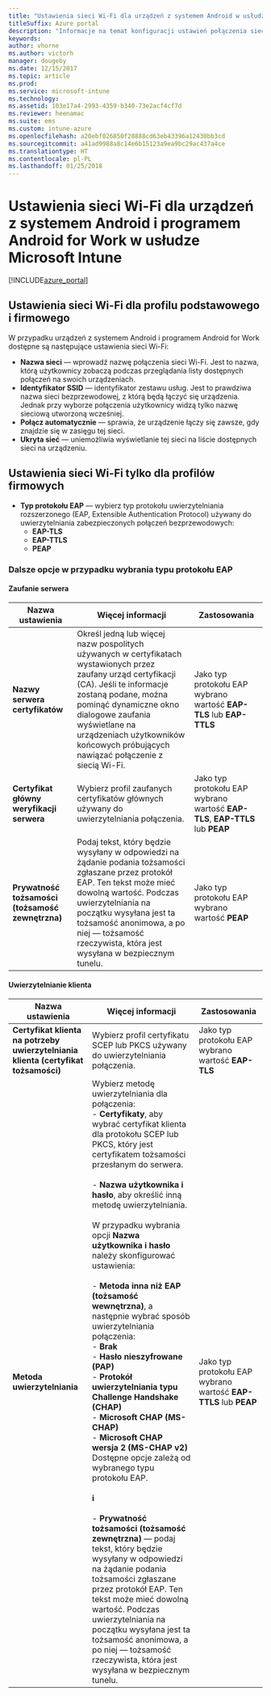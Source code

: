 ```yaml
---
title: "Ustawienia sieci Wi-Fi dla urządzeń z systemem Android w usłudze Intune"
titleSuffix: Azure portal
description: "Informacje na temat konfiguracji ustawień połączenia sieci Wi-Fi w usłudze Intune na urządzeniach z systemem Android i programem Android for Work."
keywords: 
author: vhorne
ms.author: victorh
manager: dougeby
ms.date: 12/15/2017
ms.topic: article
ms.prod: 
ms.service: microsoft-intune
ms.technology: 
ms.assetid: 103e17a4-2993-4359-b340-73e2acf4cf7d
ms.reviewer: heenamac
ms.suite: ems
ms.custom: intune-azure
ms.openlocfilehash: a20ebf026850f28888cd63eb43396a12430bb3cd
ms.sourcegitcommit: a41ad9988a8c14e6b15123a9ea9bc29ac437a4ce
ms.translationtype: HT
ms.contentlocale: pl-PL
ms.lasthandoff: 01/25/2018
---
```

# <a name="wi-fi-settings-for-android-and-android-for-work-devices-in-microsoft-intune"></a>Ustawienia sieci Wi-Fi dla urządzeń z systemem Android i programem Android for Work w usłudze Microsoft Intune

[!INCLUDE[azure_portal](./includes/azure_portal.md)]

## <a name="wi-fi-settings-for-basic-and-enterprise-profiles"></a>Ustawienia sieci Wi-Fi dla profilu podstawowego i firmowego

W przypadku urządzeń z systemem Android i programem Android for Work dostępne są następujące ustawienia sieci Wi-Fi:

- **Nazwa sieci** — wprowadź nazwę połączenia sieci Wi-Fi. Jest to nazwa, którą użytkownicy zobaczą podczas przeglądania listy dostępnych połączeń na swoich urządzeniach.
- **Identyfikator SSID** — identyfikator zestawu usług. Jest to prawdziwa nazwa sieci bezprzewodowej, z którą będą łączyć się urządzenia. Jednak przy wyborze połączenia użytkownicy widzą tylko nazwę sieciową utworzoną wcześniej.
- **Połącz automatycznie** — sprawia, że urządzenie łączy się zawsze, gdy znajdzie się w zasięgu tej sieci.
- **Ukryta sieć** — uniemożliwia wyświetlanie tej sieci na liście dostępnych sieci na urządzeniu.


## <a name="wi-fi-settings-for-enterprise-profiles-only"></a>Ustawienia sieci Wi-Fi tylko dla profilów firmowych

- **Typ protokołu EAP** — wybierz typ protokołu uwierzytelniania rozszerzonego (EAP, Extensible Authentication Protocol) używany do uwierzytelniania zabezpieczonych połączeń bezprzewodowych:
    - **EAP-TLS**
    - **EAP-TTLS**
    - **PEAP**

### <a name="further-options-when-you-choose-an-eap-type"></a>Dalsze opcje w przypadku wybrania typu protokołu EAP

#### <a name="server-trust"></a>Zaufanie serwera



|Nazwa ustawienia|Więcej informacji|Zastosowania|
|-------------|---------------|-----------|
|**Nazwy serwera certyfikatów**|Określ jedną lub więcej nazw pospolitych używanych w certyfikatach wystawionych przez zaufany urząd certyfikacji (CA). Jeśli te informacje zostaną podane, można pominąć dynamiczne okno dialogowe zaufania wyświetlane na urządzeniach użytkowników końcowych próbujących nawiązać połączenie z siecią Wi-Fi.|Jako typ protokołu EAP wybrano wartość **EAP-TLS** lub **EAP-TTLS**|
|**Certyfikat główny weryfikacji serwera**|Wybierz profil zaufanych certyfikatów głównych używany do uwierzytelniania połączenia. |Jako typ protokołu EAP wybrano wartość **EAP-TLS**, **EAP-TTLS** lub **PEAP**|
|**Prywatność tożsamości (tożsamość zewnętrzna)**|Podaj tekst, który będzie wysyłany w odpowiedzi na żądanie podania tożsamości zgłaszane przez protokół EAP. Ten tekst może mieć dowolną wartość. Podczas uwierzytelniania na początku wysyłana jest ta tożsamość anonimowa, a po niej — tożsamość rzeczywista, która jest wysyłana w bezpiecznym tunelu.|Jako typ protokołu EAP wybrano wartość **PEAP**|


#### <a name="client-authentication"></a>Uwierzytelnianie klienta


|Nazwa ustawienia|Więcej informacji|Zastosowania|
|----------|--------------|----------|
|**Certyfikat klienta na potrzeby uwierzytelniania klienta (certyfikat tożsamości)**|Wybierz profil certyfikatu SCEP lub PKCS używany do uwierzytelniania połączenia.|Jako typ protokołu EAP wybrano wartość **EAP-TLS**|
|**Metoda uwierzytelniania**|Wybierz metodę uwierzytelniania dla połączenia:<br>- **Certyfikaty**, aby wybrać certyfikat klienta dla protokołu SCEP lub PKCS, który jest certyfikatem tożsamości przesłanym do serwera.<br><br>- **Nazwa użytkownika i hasło**, aby określić inną metodę uwierzytelniania. <br><br>W przypadku wybrania opcji **Nazwa użytkownika i hasło** należy skonfigurować ustawienia:<br><br>-  **Metoda inna niż EAP (tożsamość wewnętrzna)**, a następnie wybrać sposób uwierzytelniania połączenia:<br>- **Brak**<br>- **Hasło nieszyfrowane (PAP)**<br>- **Protokół uwierzytelniania typu Challenge Handshake (CHAP)**<br>- **Microsoft CHAP (MS-CHAP)**<br>- **Microsoft CHAP wersja 2 (MS-CHAP v2)**<br>Dostępne opcje zależą od wybranego typu protokołu EAP.<br><br>**i**<br><br>- **Prywatność tożsamości (tożsamość zewnętrzna)** — podaj tekst, który będzie wysyłany w odpowiedzi na żądanie podania tożsamości zgłaszane przez protokół EAP. Ten tekst może mieć dowolną wartość. Podczas uwierzytelniania na początku wysyłana jest ta tożsamość anonimowa, a po niej — tożsamość rzeczywista, która jest wysyłana w bezpiecznym tunelu.|Jako typ protokołu EAP wybrano wartość **EAP-TTLS** lub **PEAP**|
